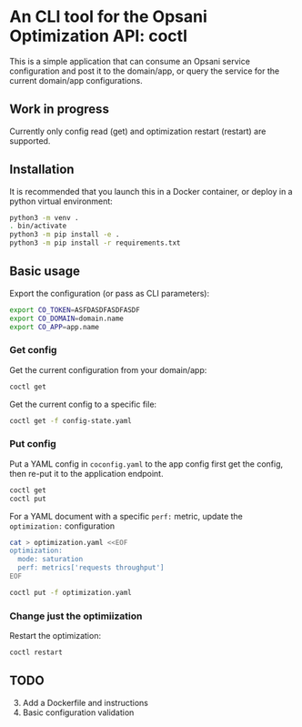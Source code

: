 # An CLI tool for the Opsani Optimization API: coctl

This is a simple application that can consume an Opsani service configuration and post it to the domain/app, or query the service for the current domain/app configurations.

## Work in progress

Currently only config read (get) and optimization restart (restart) are supported.

## Installation

It is recommended that you launch this in a Docker container, or deploy in a python virtual environment:

```bash
python3 -m venv .
. bin/activate
python3 -m pip install -e .
python3 -m pip install -r requirements.txt
```

## Basic usage

Export the configuration (or pass as CLI parameters):

```bash
export CO_TOKEN=ASFDASDFASDFASDF
export CO_DOMAIN=domain.name
export CO_APP=app.name
```

### Get config

Get the current configuration from your domain/app:

```bash
coctl get
```

Get the current config to a specific file:

```bash
coctl get -f config-state.yaml
```

### Put config

Put a YAML config in `coconfig.yaml` to the app config first get the config, then re-put it to the application endpoint.

```bash
coctl get
coctl put
```

For a YAML document with a specific `perf:` metric, update the `optimization:` configuration

```bash
cat > optimization.yaml <<EOF
optimization:
  mode: saturation
  perf: metrics['requests throughput']
EOF
```

```bash
coctl put -f optimization.yaml
```

### Change just the optimiization

Restart the optimization:

```bash
coctl restart
```

## TODO

3. Add a Dockerfile and instructions
4. Basic configuration validation
